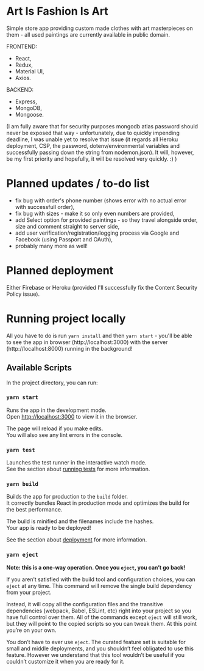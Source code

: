 # Art Is Fashion Is Art

Simple store app providing custom made clothes with art masterpieces on them - all used paintings are currently available in public domain.

FRONTEND:
- React,
- Redux,
- Material UI,
- Axios.

BACKEND:
- Express,
- MongoDB,
- Mongoose.

(I am fully aware that for security purposes mongodb atlas password should never be exposed that way - unfortunately, due to quickly impending deadline, I was unable yet to resolve that issue (it regards all Heroku deployment, CSP, the password, dotenv/environmental variables and successfully passing down the string from nodemon.json). It will, however, be my first priority and hopefully, it will be resolved very quickly. :) )

# Planned updates / to-do list
- fix bug with order's phone number (shows error with no actual error with successfull order),
- fix bug with sizes - make it so only even numbers are provided,
- add Select option for provided paintings - so they travel alongside order, size and comment straight to server side,
- add user verification/registration/logging process via Google and Facebook (using Passport and OAuth),
- probably many more as well!

# Planned deployment
Either Firebase or Heroku (provided I'll successfully fix the Content Security Policy issue).

# Running project locally
All you have to do is run `yarn install` and then `yarn start` - you'll be able to see the app in browser (http://localhost:3000) with the server (http://localhost:8000) running in the background!

## Available Scripts

In the project directory, you can run:

### `yarn start`

Runs the app in the development mode.\
Open [http://localhost:3000](http://localhost:3000) to view it in the browser.

The page will reload if you make edits.\
You will also see any lint errors in the console.

### `yarn test`

Launches the test runner in the interactive watch mode.\
See the section about [running tests](https://facebook.github.io/create-react-app/docs/running-tests) for more information.

### `yarn build`

Builds the app for production to the `build` folder.\
It correctly bundles React in production mode and optimizes the build for the best performance.

The build is minified and the filenames include the hashes.\
Your app is ready to be deployed!

See the section about [deployment](https://facebook.github.io/create-react-app/docs/deployment) for more information.

### `yarn eject`

**Note: this is a one-way operation. Once you `eject`, you can’t go back!**

If you aren’t satisfied with the build tool and configuration choices, you can `eject` at any time. This command will remove the single build dependency from your project.

Instead, it will copy all the configuration files and the transitive dependencies (webpack, Babel, ESLint, etc) right into your project so you have full control over them. All of the commands except `eject` will still work, but they will point to the copied scripts so you can tweak them. At this point you’re on your own.

You don’t have to ever use `eject`. The curated feature set is suitable for small and middle deployments, and you shouldn’t feel obligated to use this feature. However we understand that this tool wouldn’t be useful if you couldn’t customize it when you are ready for it.
